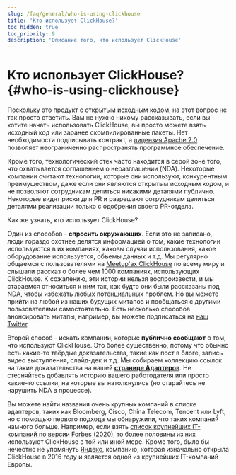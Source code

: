 ```yaml
---
slug: /faq/general/who-is-using-clickhouse
title: 'Кто использует ClickHouse?'
toc_hidden: true
toc_priority: 9
description: 'Описание того, кто использует ClickHouse'
---
```



# Кто использует ClickHouse? {#who-is-using-clickhouse}

Поскольку это продукт с открытым исходным кодом, на этот вопрос не так просто ответить. Вам не нужно никому рассказывать, если вы хотите начать использовать ClickHouse, вы просто можете взять исходный код или заранее скомпилированные пакеты. Нет необходимости подписывать контракт, а [лицензия Apache 2.0](https://github.com/ClickHouse/ClickHouse/blob/master/LICENSE) позволяет неограниченно распространять программное обеспечение.

Кроме того, технологический стек часто находится в серой зоне того, что охватывается соглашением о неразглашении (NDA). Некоторые компании считают технологии, которые они используют, конкурентным преимуществом, даже если они являются открытым исходным кодом, и не позволяют сотрудникам делиться никакими деталями публично. Некоторые видят риски для PR и разрешают сотрудникам делиться деталями реализации только с одобрения своего PR-отдела.

Как же узнать, кто использует ClickHouse?

Один из способов - **спросить окружающих**. Если это не записано, люди гораздо охотнее делятся информацией о том, какие технологии используются в их компаниях, каковы случаи использования, какое оборудование используется, объемы данных и т.д. Мы регулярно общаемся с пользователями на [Meetup'ах ClickHouse](https://www.youtube.com/channel/UChtmrD-dsdpspr42P_PyRAw/playlists) по всему миру и слышали рассказ о более чем 1000 компаниях, использующих ClickHouse. К сожалению, эти истории нельзя воспроизвести, и мы стараемся относиться к ним так, как будто они были рассказаны под NDA, чтобы избежать любых потенциальных проблем. Но вы можете прийти на любой из наших будущих митапов и пообщаться с другими пользователями самостоятельно. Есть несколько способов анонсировать митапы, например, вы можете подписаться на [наш Twitter](http://twitter.com/ClickHouseDB/).

Второй способ - искать компании, которые **публично сообщают** о том, что используют ClickHouse. Это более существенно, потому что обычно есть какие-то твёрдые доказательства, такие как пост в блоге, запись видео выступления, слайд-дек и т.д. Мы собираем коллекцию ссылок на такие доказательства на нашей **[странице Адаптеров](../../about-us/adopters.md)**. Не стесняйтесь добавлять историю вашего работодателя или просто какие-то ссылки, на которые вы натолкнулись (но старайтесь не нарушить NDA в процессе).

Вы можете найти названия очень крупных компаний в списке адаптеров, таких как Bloomberg, Cisco, China Telecom, Tencent или Lyft, но с помощью первого подхода мы обнаружили, что таких компаний намного больше. Например, если взять [список крупнейших IT-компаний по версии Forbes (2020)](https://www.forbes.com/sites/hanktucker/2020/05/13/worlds-largest-technology-companies-2020-apple-stays-on-top-zoom-and-uber-debut/), то более половины из них используют ClickHouse в той или иной мере. Кроме того, было бы нечестно не упомянуть [Яндекс](../../about-us/history.md), компанию, которая изначально открыла ClickHouse в 2016 году и является одной из крупнейших IT-компаний Европы.
